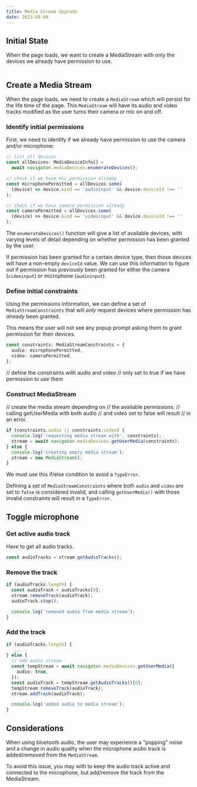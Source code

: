 ```yaml
---
title: Media Stream Upgrade
date: 2023-09-09
---
```


## Initial State

When the page loads, we want to create a MediaStream with only the devices we already have permission to use.

```ts

```

## Create a Media Stream

When the page loads, we need to create a `MediaStream` which will persist for the life time of the page. This `MediaStream` will have its audio and video tracks modified as the user turns their camera or mic on and off.

### Identify initial permissions

First, we need to identify if we already have permission to use the camera and/or microphone:

```ts
// list all devices
const allDevices: MediaDeviceInfo[] =
  await navigator.mediaDevices.enumerateDevices();

// check if we have mic permission already
const microphonePermitted = allDevices.some(
  (device) => device.kind == 'audioinput' && device.deviceId !== ''
);

// check if we have camera permission already
const cameraPermitted = allDevices.some(
  (device) => device.kind == 'videoinput' && device.deviceId !== ''
);
```

The `enumerateDevices()` function will give a list of available devices, with varying levels of detail depending on whether permission has been granted by the user.

If permission has been granted for a certain device type, then those devices will have a non-empty `deviceId` value. We can use this information to figure out if permission has previously been granted for either the camera (`videoinput`) or microphone (`audioinput`).

### Define initial constraints

Using the permissions information, we can define a set of `MediaStreamConstraints` that will _only_ request devices where permission has _already_ been granted.

This means the user will not see any popup prompt asking them to grant permission for their devices.

```ts
const constraints: MediaStreamConstraints = {
  audio: microphonePermitted,
  video: cameraPermitted,
};
```

// define the constraints with audio and video
// only set to true if we have permission to use them

### Construct MediaStream

// create the media stream depending on
// the available permissions.
// calling getUserMedia with both audio
// and video set to false will result
// in an error.

```ts
if (constraints.audio || constraints.video) {
  console.log('requesting media stream with', constraints);
  stream = await navigator.mediaDevices.getUserMedia(constraints);
} else {
  console.log('creating empty media stream');
  stream = new MediaStream();
}
```

We must use this if/else condition to avoid a `TypeError`.

Defining a set of `MediaStreamConstraints` where both `audio` and `video` are set to `false` is considered invalid, and calling `getUserMedia()` with those invalid constraints will result in a `TypeError`.

## Toggle microphone

### Get active audio track

Have to get all audio tracks.

```ts
const audioTracks = stream.getAudioTracks();
```

### Remove the track

```ts
if (audioTracks.length) {
  const audioTrack = audioTracks[0];
  stream.removeTrack(audioTrack);
  audioTrack.stop();

  console.log('removed audio from media stream');
}
```

### Add the track

```ts
if (audioTracks.length) {
   ...
} else {
  // add audio stream
  const tempStream = await navigator.mediaDevices.getUserMedia({
    audio: true,
  });
  const audioTrack = tempStream.getAudioTracks()[0];
  tempStream.removeTrack(audioTrack);
  stream.addTrack(audioTrack);

  console.log('added audio to media stream');
}
```

## Considerations

When using bluetooth audio, the user may experience a "popping" noise and a change in audio quality when the microphone audio track is added/removed from the `MediaStream`.

To avoid this issue, you may with to keep the audio track active and connected to the microphone, but add/remove the track from the MediaStream.
